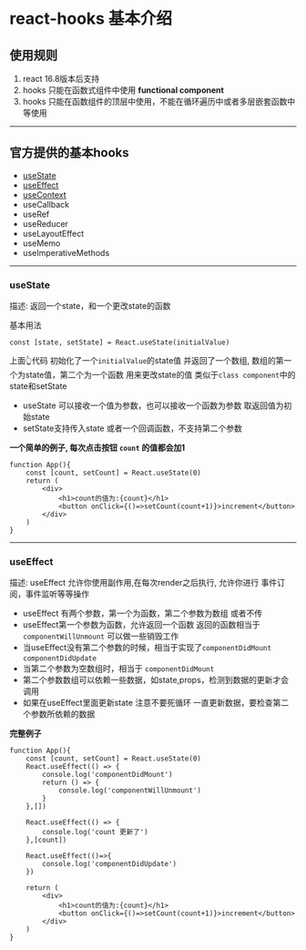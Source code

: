 # react-hooks 基本介绍

## 使用规则
1. react 16.8版本后支持
2. hooks 只能在函数式组件中使用 **functional component**
3. hooks 只能在函数组件的顶层中使用，不能在循环遍历中或者多层嵌套函数中等使用
---

## 官方提供的基本hooks

- [useState](#useState)
- [useEffect](#useEffect)
- [useContext](#useContext)
- useCallback
- useRef
- useReducer
- useLayoutEffect
- useMemo
- useImperativeMethods
---

### useState

描述: 返回一个state，和一个更改state的函数

基本用法
```
const [state, setState] = React.useState(initialValue)
```
上面👆代码 初始化了一个`initialValue`的state值 并返回了一个数组, 数组的第一个为state值，第二个为一个函数 用来更改state的值  类似于`class component`中的 state和setState

- useState 可以接收一个值为参数，也可以接收一个函数为参数 取返回值为初始state
- setState支持传入state 或者一个回调函数，不支持第二个参数

**一个简单的例子, 每次点击按钮 `count` 的值都会加1**
```
function App(){
    const [count, setCount] = React.useState(0)
    return (
        <div>
            <h1>count的值为:{count}</h1>
            <button onClick={()=>setCount(count+1)}>increment</button>
        </div>
    )
}
```
---

### useEffect

描述:  useEffect 允许你使用副作用,在每次render之后执行, 允许你进行 事件订阅，事件监听等等操作

- useEffect 有两个参数，第一个为函数，第二个参数为数组 或者不传
- useEffect第一个参数为函数，允许返回一个函数 返回的函数相当于 `componentWillUnmount` 可以做一些销毁工作
- 当useEffect没有第二个参数的时候，相当于实现了`componentDidMount` `componentDidUpdate`
- 当第二个参数为空数组时，相当于 `componentDidMount`
- 第二个参数数组可以依赖一些数据，如state,props，检测到数据的更新才会调用
- 如果在useEffect里面更新state 注意不要死循环 一直更新数据，要检查第二个参数所依赖的数据

**完整例子**
```
function App(){
    const [count, setCount] = React.useState(0)
    React.useEffect(() => {
        console.log('componentDidMount')
        return () => {
            console.log('componentWillUnmount')
        }
    },[])

    React.useEffect(() => {
        console.log('count 更新了')
    },[count])

    React.useEffect(()=>{
        console.log('componentDidUpdate')
    })

    return (
        <div>
            <h1>count的值为:{count}</h1>
            <button onClick={()=>setCount(count+1)}>increment</button>
        </div>
    )
}
```